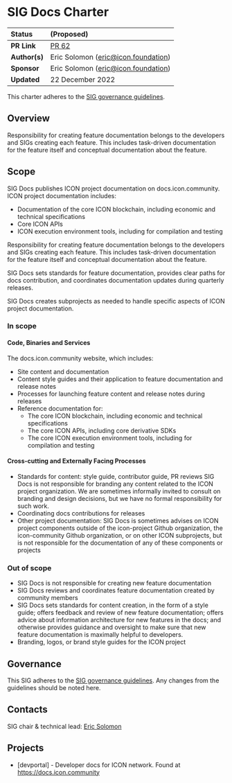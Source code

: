 # SIG Docs Charter

| Status        | (Proposed)       |
:-------------- |:---------------------------------------------------- |
| **PR Link**   | [PR 62](https://github.com/icon-project/community/pull/62)|
| **Author(s)** | Eric Solomon (eric@icon.foundation) |
| **Sponsor**   | Eric Solomon (eric@icon.foundation) |
| **Updated**   | 22 December 2022 |

This charter adheres to the [SIG governance guidelines](/guidelines/governance/sig-governance-guidelines.md).

## Overview

Responsibility for creating feature documentation belongs to the developers and SIGs creating each feature. This includes task-driven documentation for the feature itself and conceptual documentation about the feature.

## Scope

SIG Docs publishes ICON project documentation on docs.icon.community. ICON project documentation includes:

- Documentation of the core ICON blockchain, including economic and technical specifications
- Core ICON APIs
- ICON execution environment tools, including for compilation and testing

Responsibility for creating feature documentation belongs to the developers and SIGs creating each feature. This includes task-driven documentation for the feature itself and conceptual documentation about the feature.

SIG Docs sets standards for feature documentation, provides clear paths for docs contribution, and coordinates documentation updates during quarterly releases.

SIG Docs creates subprojects as needed to handle specific aspects of ICON project documentation.

### In scope

#### Code, Binaries and Services

The docs.icon.community website, which includes:

- Site content and documentation
- Content style guides and their application to feature documentation and release notes
- Processes for launching feature content and release notes during releases
- Reference documentation for:
  - The core ICON blockchain, including economic and technical specifications
  - The core ICON APIs, including core derivative SDKs
  - The core ICON execution environment tools, including for compilation and testing

#### Cross-cutting and Externally Facing Processes

- Standards for content: style guide, contributor guide, PR reviews SIG Docs is not responsible for branding any content related to the ICON project organization. We are sometimes informally invited to consult on branding and design decisions, but we have no formal responsibility for such work.
- Coordinating docs contributions for releases
- Other project documentation: SIG Docs is sometimes advises on ICON project components outside of the icon-project Github organization, the icon-community Github organization, or on other ICON subprojects, but is not responsible for the documentation of any of these components or projects

### Out of scope

- SIG Docs is not responsible for creating new feature documentation
- SIG Docs reviews and coordinates feature documentation created by community members
- SIG Docs sets standards for content creation, in the form of a style guide; offers feedback and review of new feature documentation; offers advice about information architecture for new features in the docs; and otherwise provides guidance and oversight to make sure that new feature documentation is maximally helpful to developers.
- Branding, logos, or brand style guides for the ICON project


## Governance

This SIG adheres to the [SIG governance guidelines](/guidelines/governance/sig-governance-guidelines.md). Any changes from the guidelines should be noted here.

## Contacts

SIG chair & technical lead: [Eric Solomon](https://github.com/han-so1omon)

## Projects

- [devportal] - Developer docs for ICON network. Found at https://docs.icon.community